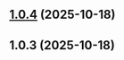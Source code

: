 ## [1.0.4](https://github.com/AFZidan/react-page-builder/compare/v1.0.3...v1.0.4) (2025-10-18)



## 1.0.3 (2025-10-18)



